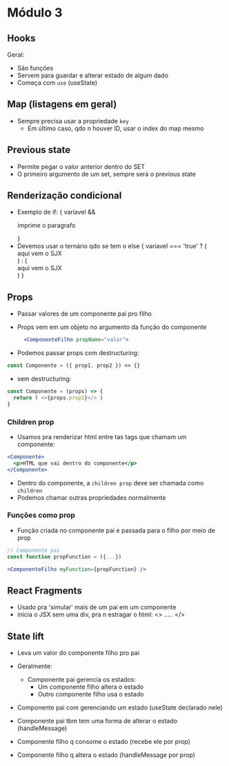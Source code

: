 # Módulo 3

## Hooks

Geral:
  * São funções
  * Servem para guardar e alterar estado de algum dado
  * Começa com `use` (useState)

## Map (listagens em geral)

* Sempre precisa usar a propriedade `key`
  * Em último caso, qdo n houver ID, usar o index do map mesmo

## Previous state

* Permite pegar o valor anterior dentro do SET
* O primeiro argumento de um set, sempre será o previous state

## Renderização condicional

* Exemplo de if:
  { variavel && <p>imprime o paragrafo</p> }
* Devemos usar o ternário qdo se tem o else
  { variavel === 'true' ? (
    <div>aqui vem o SJX</div>
  ) : (
    <div>aqui vem o SJX</div>
  ) }

## Props

* Passar valores de um componente pai pro filho
* Props vem em um objeto no argumento da função do componente
  ```jsx
    <ComponenteFilho propName="valor">
  ```

* Podemos passar props com destructuring:
```js
const Componente = ({ prop1, prop2 }) => {}
```

* sem destructuring:
```js
const Componente = (props) => {
  return ( <>{props.prop1}</> )
}
```

### Children prop

* Usamos pra renderizar html entre tas tags que chamam um componente:

```jsx
<Componente>
  <p>HTML que vai dentro do componente</p>
</Componente>
```

* Dentro do componente, a `children prop` deve ser chamada como `children`
* Podemos chamar outras propriedades normalmente

### Funções como prop

* Função criada no componente pai e passada para o filho por meio de prop
```jsx
// Componente pai
const function propFunction = ({...})

<ComponenteFilho myFunction={propFunction} />
```

## React Fragments

* Usado pra 'simular' mais de um pai em um componente
* inicia o JSX sem uma div, pra n estragar o html: <> ..... </>

## State lift

* Leva um valor do componente filho pro pai
* Geralmente:
  * Componente pai gerencia os estados:
    * Um componente filho altera o estado
    * Outro componente filho usa o estado

* Componente pai com gerenciando um estado (useState declarado nele)
* Componente pai tbm tem uma forma de alterar o estado (handleMessage)
* Componente filho q consome o estado (recebe ele por prop)
* Componente filho q altera o estado (handleMessage por prop)
